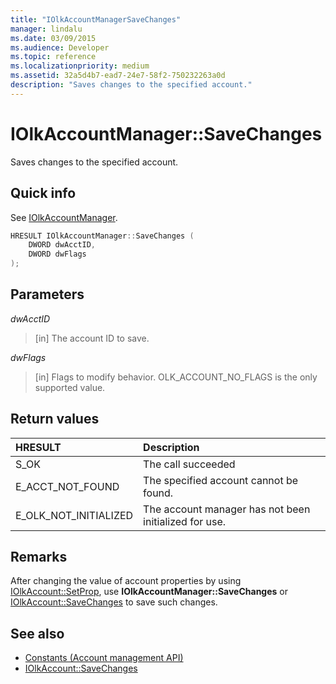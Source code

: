 ```yaml
---
title: "IOlkAccountManagerSaveChanges"
manager: lindalu
ms.date: 03/09/2015
ms.audience: Developer
ms.topic: reference
ms.localizationpriority: medium
ms.assetid: 32a5d4b7-ead7-24e7-58f2-750232263a0d
description: "Saves changes to the specified account."
---
```


# IOlkAccountManager::SaveChanges

Saves changes to the specified account.
  
## Quick info

See [IOlkAccountManager](iolkaccountmanager.md).
  
```cpp
HRESULT IOlkAccountManager::SaveChanges (  
    DWORD dwAcctID, 
    DWORD dwFlags 
); 
```

## Parameters

_dwAcctID_
  
> [in] The account ID to save. 
    
_dwFlags_
  
> [in] Flags to modify behavior. OLK_ACCOUNT_NO_FLAGS is the only supported value.
    
## Return values

|**HRESULT**|**Description**|
|:-----|:-----|
|S_OK  <br/> |The call succeeded  <br/> |
|E_ACCT_NOT_FOUND  <br/> |The specified account cannot be found. |
|E_OLK_NOT_INITIALIZED  <br/> |The account manager has not been initialized for use. |
   
## Remarks

After changing the value of account properties by using [IOlkAccount::SetProp](iolkaccount-setprop.md), use **IOlkAccountManager::SaveChanges** or [IOlkAccount::SaveChanges](iolkaccount-savechanges.md) to save such changes. 
  
## See also

- [Constants (Account management API)](constants-account-management-api.md) 
- [IOlkAccount::SaveChanges](iolkaccount-savechanges.md)

